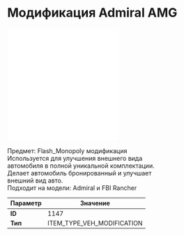 # Модификация Admiral AMG

![Item Image](../img/1147.webp?raw=true)

Предмет: Flash_Monopoly модификация<br>Используется для улучшения внешнего вида<br>автомобиля в полной уникальной комплектации.<br>Делает автомобиль бронированный и улучшает<br>внешний вид авто.<br>Подходит на модели: Admiral и FBI Rancher


| Параметр | Значение |
|----------|----------|
| **ID** | 1147 |
| **Тип** | ITEM_TYPE_VEH_MODIFICATION |


